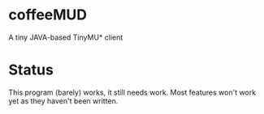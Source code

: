 # coffeeMUD
A tiny JAVA-based TinyMU* client
# Status
This program (barely) works, it still needs work. Most features won't work yet as they haven't been written.
